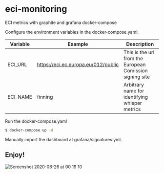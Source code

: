 # eci-monitoring
ECI metrics with graphite and grafana docker-compose

Configure the environment variables in the docker-compose.yaml:

| Variable | Example | Description |
| --- | --- | --- |
| ECI_URL |https://eci.ec.europa.eu/012/public | This is the url from the European Comission signing site |
|ECI_NAME |finning  | Arbitrary name for identifying whisper metrics | 


Run the docker-compose.yaml
```bash
$ docker-compose up -d
```

Manually import the dashboard at grafana/signatures.yml.

## Enjoy!

![Screenshot 2020-06-26 at 00 19 10](https://user-images.githubusercontent.com/9881318/85801212-aad48380-b742-11ea-829a-bdd2ba9f83c7.png)
